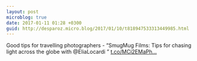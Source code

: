 ```yaml
---
layout: post
microblog: true
date: 2017-01-11 01:28 +0300
guid: http://desparoz.micro.blog/2017/01/10/t818947533313449985.html
---
```

Good tips for travelling photographers - “SmugMug Films: Tips for chasing light across the globe with @EliaLocardi ” [t.co/MCi2EMaPh...](https://t.co/MCi2EMaPhS)

